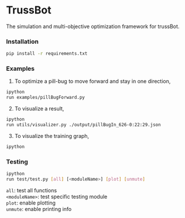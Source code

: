 # TrussBot
The simulation and multi-objective optimization framework for trussBot.

### Installation
```bash
pip install -r requirements.txt
```

### Examples
1. To optimize a pill-bug to move forward and stay in one direction,
```bash
ipython
run examples/pillBugForward.py
```

2. To visualize a result,
```bash
ipython
run utils/visualizer.py ./output/pillBugIn_626-0:22:29.json
```

3. To visualize the training graph,
```bash
ipython
```

### Testing

```bash
ipython
run test/test.py [all] [<moduleName>] [plot] [unmute]  
```
`all`: test all functions \
`<moduleName>`: test specific testing module \
`plot`: enable plotting \
`unmute`: enable printing info

